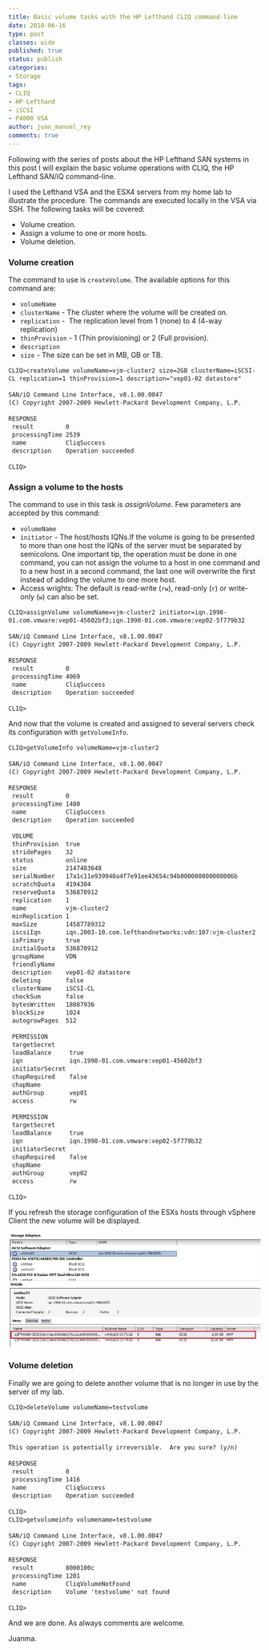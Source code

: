 ```yaml
---
title: Basic volume tasks with the HP Lefthand CLIQ command-line
date: 2010-06-16
type: post
classes: wide
published: true
status: publish
categories:
- Storage
tags:
- CLIQ
- HP Lefthand
- iSCSI
- P4000 VSA
author: juan_manuel_rey
comments: true
---
```


Following with the series of posts about the HP Lefthand SAN systems in this post I will explain the basic volume operations with CLIQ, the HP Lefthand SAN/iQ command-line.

I used the Lefthand VSA and the ESX4 servers from my home lab to illustrate the procedure. The commands are executed locally in the VSA via SSH. The following tasks will be covered:

-   Volume creation.
-   Assign a volume to one or more hosts.
-   Volume deletion.

### Volume creation

The command to use is `createVolume`. The available options for this command are:

-   `volumeName`
-   `clusterName` - The cluster where the volume will be created on.
-   `replication` -  The replication level from 1 (none) to 4 (4-way replication)
-   `thinProvision` - 1 (Thin provisioning) or 2 (Full provision).
-   `description`
-   `size` - The size can be set in MB, GB or TB.

```
CLIQ>createVolume volumeName=vjm-cluster2 size=2GB clusterName=iSCSI-CL replication=1 thinProvision=1 description="vep01-02 datastore"

SAN/iQ Command Line Interface, v8.1.00.0047
(C) Copyright 2007-2009 Hewlett-Packard Development Company, L.P.

RESPONSE
 result         0
 processingTime 2539
 name           CliqSuccess
 description    Operation succeeded

CLIQ>
```

### Assign a volume to the hosts

The command to use in this task is *assignVolume*. Few parameters are accepted by this command:

-   `volumeName`
-   `ìnitiator` - The host/hosts IQNs.If the volume is going to be presented to more than one host the IQNs of the server must be separated by semicolons. One important tip, the operation must be done in one command, you can not assign the volume to a host in one command and to a new host in a second command, the last one will overwrite the first instead of adding the volume to one more host.
-   Access wrights: The default is read-write (`rw`), read-only (`r`) or write-only (`w`) can also be set.

```
CLIQ>assignVolume volumeName=vjm-cluster2 initiator=iqn.1998-01.com.vmware:vep01-45602bf3;iqn.1998-01.com.vmware:vep02-5f779b32

SAN/iQ Command Line Interface, v8.1.00.0047
(C) Copyright 2007-2009 Hewlett-Packard Development Company, L.P.

RESPONSE
 result         0
 processingTime 4069
 name           CliqSuccess
 description    Operation succeeded

CLIQ>
```

And now that the volume is created and assigned to several servers check its configuration with `getVolumeInfo`.

```
CLIQ>getVolumeInfo volumeName=vjm-cluster2

SAN/iQ Command Line Interface, v8.1.00.0047
(C) Copyright 2007-2009 Hewlett-Packard Development Company, L.P.

RESPONSE
 result         0
 processingTime 1480
 name           CliqSuccess
 description    Operation succeeded

 VOLUME
 thinProvision  true
 stridePages    32
 status         online
 size           2147483648
 serialNumber   17a1c11e939940a4f7e91ee43654c94b000000000000006b
 scratchQuota   4194304
 reserveQuota   536870912
 replication    1
 name           vjm-cluster2
 minReplication 1
 maxSize        14587789312
 iscsiIqn       iqn.2003-10.com.lefthandnetworks:vdn:107:vjm-cluster2
 isPrimary      true
 initialQuota   536870912
 groupName      VDN
 friendlyName   
 description    vep01-02 datastore
 deleting       false
 clusterName    iSCSI-CL
 checkSum       false
 bytesWritten   18087936
 blockSize      1024
 autogrowPages  512

 PERMISSION
 targetSecret    
 loadBalance     true
 iqn             iqn.1998-01.com.vmware:vep01-45602bf3
 initiatorSecret
 chapRequired    false
 chapName        
 authGroup       vep01
 access          rw

 PERMISSION
 targetSecret    
 loadBalance     true
 iqn             iqn.1998-01.com.vmware:vep02-5f779b32
 initiatorSecret
 chapRequired    false
 chapName        
 authGroup       vep02
 access          rw

CLIQ>
```

If you refresh the storage configuration of the ESXs hosts through vSphere Client the new volume will be displayed.

[![](/assets/images/volume_on_esx.jpg "new volume")]({{site.url}}/assets/images/volume_on_esx.jpg)

### Volume deletion

Finally we are going to delete another volume that is no longer in use by the server of my lab.

```
CLIQ>deleteVolume volumeName=testvolume

SAN/iQ Command Line Interface, v8.1.00.0047
(C) Copyright 2007-2009 Hewlett-Packard Development Company, L.P.

This operation is potentially irreversible.  Are you sure? (y/n)

RESPONSE
 result         0
 processingTime 1416
 name           CliqSuccess
 description    Operation succeeded

CLIQ>
CLIQ>getvolumeinfo volumename=testvolume

SAN/iQ Command Line Interface, v8.1.00.0047
(C) Copyright 2007-2009 Hewlett-Packard Development Company, L.P.

RESPONSE
 result         8000100c
 processingTime 1201
 name           CliqVolumeNotFound
 description    Volume 'testvolume' not found

CLIQ>
```

And we are done. As always comments are welcome.

Juanma.
